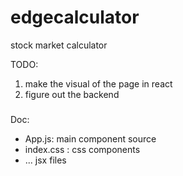 # edgecalculator
stock market calculator


TODO:
1) make the visual of the page in react
2) figure out the backend 


###
Doc:

- App.js: main component source
- index.css : css components
- ... jsx files